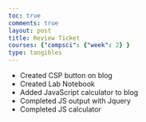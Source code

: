 ```yaml
---
toc: true
comments: true
layout: post
title: Review Ticket
courses: {"compsci": {"week": 2} }
type: tangibles
---
```


- Created CSP button on blog
- Created Lab Notebook
- Added JavaScript calculator to blog
- Completed JS output with Jquery
- Completed JS calculator